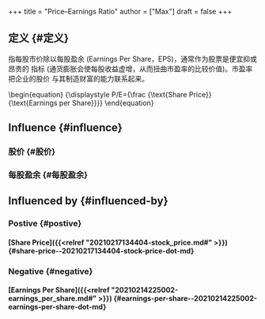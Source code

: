+++
title = "Price–Earnings Ratio"
author = ["Max"]
draft = false
+++

## 定义 {#定义}

指每股市价除以每股盈余 (Earnings Per Share，EPS)，通常作为股票是便宜抑或昂贵的
指标 (通货膨胀会使每股收益虚增，从而扭曲市盈率的比较价值)。市盈率把企业的股价
与其制造财富的能力联系起来。

\begin{equation}
{\displaystyle P/E={\frac {\text{Share Price}}{\text{Earnings per Share}}}}
\end{equation}


## Influence {#influence}


### 股价 {#股价}


### 每股盈余 {#每股盈余}


## Influenced by {#influenced-by}


### Postive {#postive}


#### [Share Price]({{<relref "20210217134404-stock_price.md#" >}}) {#share-price--20210217134404-stock-price-dot-md}


### Negative {#negative}


#### [Earnings Per Share]({{<relref "20210214225002-earnings_per_share.md#" >}}) {#earnings-per-share--20210214225002-earnings-per-share-dot-md}
